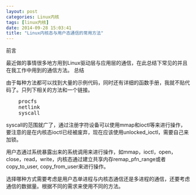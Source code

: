 ```yaml
---
layout: post
categories: Linux内核
tags: [linux内核]
date: 2014-09-28 15:03:41
title: "Linux内核态与用户态通信的常用方法"
---
```


前言

最近做的事情很多地方用到Linux驱动层与应用层的通信，在此总结下常见的并且在我工作中用到的通信方法。
总结

由于每种方法都可以找到大量的示例代码，同时还有详细的函数手册，我就不贴代码了。只列下相关的方法和一个链接。

<pre>
    procfs
    netlink
    syscall
</pre>

syscall的范围就广了，通过注册字符设备可以使用mmap和ioctl等来进行操作，要注意的是在内核态ioctl已经被废弃，现在应该使用unlocked_ioctl，需要自己来加锁。

用户态通过系统暴露出来的系统调用来进行操作，如mmap，ioctl，open，close，read，write，内核态通过建立共享内存remap_pfn_range或者copy_to_user, copy_from_user来进行操作。

选择哪种方式需要考虑是用户态单进程与内核态通信还是多进程的通信，还要考虑通信的数据量。根据不同的需求来使用不同的方法。

